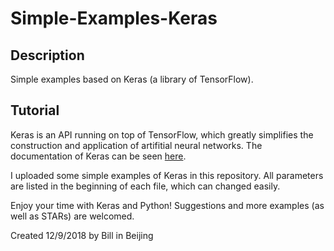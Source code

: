 # Simple-Examples-Keras

## Description

Simple examples based on Keras (a library of TensorFlow).

## Tutorial

Keras is an API running on top of TensorFlow, which greatly simplifies the construction and application of artifitial neural networks. The documentation of Keras can be seen [here](https://keras.io/). 

I uploaded some simple examples of Keras in this repository. All parameters are listed in the beginning of each file, which can changed easily.

Enjoy your time with Keras and Python! Suggestions and more examples (as well as STARs) are welcomed.

Created 12/9/2018 by Bill in Beijing
